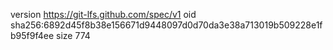version https://git-lfs.github.com/spec/v1
oid sha256:6892d45f8b38e156671d9448097d0d70da3e38a713019b509228e1fb95f9f4ee
size 774
